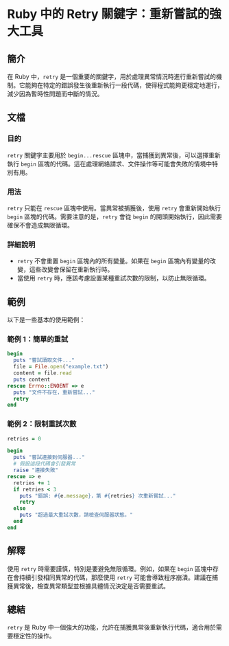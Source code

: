 <!--
Meta Description: # Ruby 中的 Retry 關鍵字：重新嘗試的強大工具 ## 簡介 在 Ruby 中，`retry` 是一個重要的關鍵字，用於處理異常情況時進行重新嘗試的機制。它能夠在特定的錯誤發生後重新執行一段代碼，使得程式能夠更穩定地運行，減少因為暫時性問題而中斷的情況。 ## 文檔 ### 目的 `ret...
Meta Keywords: retry, begin, puts, ruby, rescue
-->

# Ruby 中的 Retry 關鍵字：重新嘗試的強大工具

## 簡介
在 Ruby 中，`retry` 是一個重要的關鍵字，用於處理異常情況時進行重新嘗試的機制。它能夠在特定的錯誤發生後重新執行一段代碼，使得程式能夠更穩定地運行，減少因為暫時性問題而中斷的情況。

## 文檔
### 目的
`retry` 關鍵字主要用於 `begin...rescue` 區塊中，當捕獲到異常後，可以選擇重新執行 `begin` 區塊的代碼。這在處理網絡請求、文件操作等可能會失敗的情境中特別有用。

### 用法
`retry` 只能在 `rescue` 區塊中使用。當異常被捕獲後，使用 `retry` 會重新開始執行 `begin` 區塊的代碼。需要注意的是，`retry` 會從 `begin` 的開頭開始執行，因此需要確保不會造成無限循環。

### 詳細說明
- `retry` 不會重置 `begin` 區塊內的所有變量。如果在 `begin` 區塊內有變量的改變，這些改變會保留在重新執行時。
- 當使用 `retry` 時，應該考慮設置某種重試次數的限制，以防止無限循環。

## 範例
以下是一些基本的使用範例：

### 範例 1：簡單的重試
```ruby
begin
  puts "嘗試讀取文件..."
  file = File.open("example.txt")
  content = file.read
  puts content
rescue Errno::ENOENT => e
  puts "文件不存在，重新嘗試..."
  retry
end
```

### 範例 2：限制重試次數
```ruby
retries = 0

begin
  puts "嘗試連接到伺服器..."
  # 假設這段代碼會引發異常
  raise "連接失敗"
rescue => e
  retries += 1
  if retries < 3
    puts "錯誤: #{e.message}，第 #{retries} 次重新嘗試..."
    retry
  else
    puts "超過最大重試次數，請檢查伺服器狀態。"
  end
end
```

## 解釋
使用 `retry` 時需要謹慎，特別是要避免無限循環。例如，如果在 `begin` 區塊中存在會持續引發相同異常的代碼，那麼使用 `retry` 可能會導致程序崩潰。建議在捕獲異常後，檢查異常類型並根據具體情況決定是否需要重試。

## 總結
`retry` 是 Ruby 中一個強大的功能，允許在捕獲異常後重新執行代碼，適合用於需要穩定性的操作。